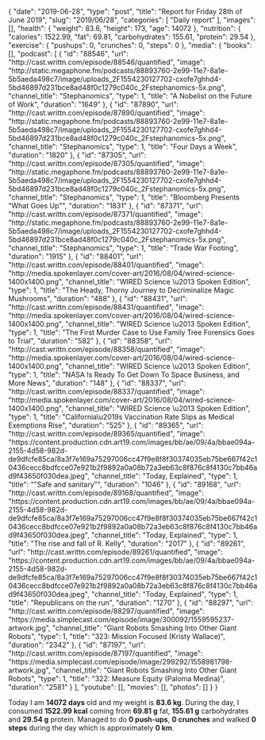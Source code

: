 {
    "date": "2019-06-28",
    "type": "post",
    "title": "Report for Friday 28th of June 2019",
    "slug": "2019\/06\/28",
    "categories": [
        "Daily report"
    ],
    "images": [],
    "health": {
        "weight": 83.6,
        "height": 173,
        "age": 14072
    },
    "nutrition": {
        "calories": 1522.99,
        "fat": 69.81,
        "carbohydrates": 155.61,
        "protein": 29.54
    },
    "exercise": {
        "pushups": 0,
        "crunches": 0,
        "steps": 0
    },
    "media": {
        "books": [],
        "podcast": [
            {
                "id": "88546",
                "url": "http:\/\/cast.writtn.com\/episode\/88546\/quantified",
                "image": "http:\/\/static.megaphone.fm\/podcasts\/88893760-2e99-11e7-8a1e-5b5aeda498c7\/image\/uploads_2F1554230127702-cxofe7ghhd4-5bd46897d231bce8ad48f0c1279c040c_2Fstephanomics-5x.png",
                "channel_title": "Stephanomics",
                "type": 1,
                "title": "A Nobelist on the Future of Work",
                "duration": "1649"
            },
            {
                "id": "87890",
                "url": "http:\/\/cast.writtn.com\/episode\/87890\/quantified",
                "image": "http:\/\/static.megaphone.fm\/podcasts\/88893760-2e99-11e7-8a1e-5b5aeda498c7\/image\/uploads_2F1554230127702-cxofe7ghhd4-5bd46897d231bce8ad48f0c1279c040c_2Fstephanomics-5x.png",
                "channel_title": "Stephanomics",
                "type": 1,
                "title": "Four Days a Week",
                "duration": "1820"
            },
            {
                "id": "87305",
                "url": "http:\/\/cast.writtn.com\/episode\/87305\/quantified",
                "image": "http:\/\/static.megaphone.fm\/podcasts\/88893760-2e99-11e7-8a1e-5b5aeda498c7\/image\/uploads_2F1554230127702-cxofe7ghhd4-5bd46897d231bce8ad48f0c1279c040c_2Fstephanomics-5x.png",
                "channel_title": "Stephanomics",
                "type": 1,
                "title": "Bloomberg Presents \"What Goes Up\"",
                "duration": "1831"
            },
            {
                "id": "87371",
                "url": "http:\/\/cast.writtn.com\/episode\/87371\/quantified",
                "image": "http:\/\/static.megaphone.fm\/podcasts\/88893760-2e99-11e7-8a1e-5b5aeda498c7\/image\/uploads_2F1554230127702-cxofe7ghhd4-5bd46897d231bce8ad48f0c1279c040c_2Fstephanomics-5x.png",
                "channel_title": "Stephanomics",
                "type": 1,
                "title": "Trade War Footing",
                "duration": "1915"
            },
            {
                "id": "88401",
                "url": "http:\/\/cast.writtn.com\/episode\/88401\/quantified",
                "image": "http:\/\/media.spokenlayer.com\/cover-art\/2016\/08\/04\/wired-science-1400x1400.png",
                "channel_title": "WIRED Science \u2013 Spoken Edition",
                "type": 1,
                "title": "The Heady, Thorny Journey to Decriminalize Magic Mushrooms",
                "duration": "488"
            },
            {
                "id": "88431",
                "url": "http:\/\/cast.writtn.com\/episode\/88431\/quantified",
                "image": "http:\/\/media.spokenlayer.com\/cover-art\/2016\/08\/04\/wired-science-1400x1400.png",
                "channel_title": "WIRED Science \u2013 Spoken Edition",
                "type": 1,
                "title": "The First Murder Case to Use Family Tree Forensics Goes to Trial",
                "duration": "582"
            },
            {
                "id": "88358",
                "url": "http:\/\/cast.writtn.com\/episode\/88358\/quantified",
                "image": "http:\/\/media.spokenlayer.com\/cover-art\/2016\/08\/04\/wired-science-1400x1400.png",
                "channel_title": "WIRED Science \u2013 Spoken Edition",
                "type": 1,
                "title": "NASA Is Ready To Get Down To Space Business, and More News",
                "duration": "148"
            },
            {
                "id": "88337",
                "url": "http:\/\/cast.writtn.com\/episode\/88337\/quantified",
                "image": "http:\/\/media.spokenlayer.com\/cover-art\/2016\/08\/04\/wired-science-1400x1400.png",
                "channel_title": "WIRED Science \u2013 Spoken Edition",
                "type": 1,
                "title": "California\u2019s Vaccination Rate Slips as Medical Exemptions Rise",
                "duration": "525"
            },
            {
                "id": "89365",
                "url": "http:\/\/cast.writtn.com\/episode\/89365\/quantified",
                "image": "https:\/\/content.production.cdn.art19.com\/images\/bb\/ae\/09\/4a\/bbae094a-2155-4d58-982d-de9dfcfe85ca\/8a3f7e169a75297006cc47f9e8f8f30374035eb75be667f42c10436cecc8bdfcce07e921b2f9892a0a08b72a3eb63c8f876c8f4130c7bb46ad9f43650f030dea.jpeg",
                "channel_title": "Today, Explained",
                "type": 1,
                "title": "\"Safe and sanitary\"",
                "duration": "1046"
            },
            {
                "id": "89168",
                "url": "http:\/\/cast.writtn.com\/episode\/89168\/quantified",
                "image": "https:\/\/content.production.cdn.art19.com\/images\/bb\/ae\/09\/4a\/bbae094a-2155-4d58-982d-de9dfcfe85ca\/8a3f7e169a75297006cc47f9e8f8f30374035eb75be667f42c10436cecc8bdfcce07e921b2f9892a0a08b72a3eb63c8f876c8f4130c7bb46ad9f43650f030dea.jpeg",
                "channel_title": "Today, Explained",
                "type": 1,
                "title": "The rise and fall of R. Kelly",
                "duration": "2017"
            },
            {
                "id": "89261",
                "url": "http:\/\/cast.writtn.com\/episode\/89261\/quantified",
                "image": "https:\/\/content.production.cdn.art19.com\/images\/bb\/ae\/09\/4a\/bbae094a-2155-4d58-982d-de9dfcfe85ca\/8a3f7e169a75297006cc47f9e8f8f30374035eb75be667f42c10436cecc8bdfcce07e921b2f9892a0a08b72a3eb63c8f876c8f4130c7bb46ad9f43650f030dea.jpeg",
                "channel_title": "Today, Explained",
                "type": 1,
                "title": "Republicans on the run",
                "duration": "1270"
            },
            {
                "id": "88297",
                "url": "http:\/\/cast.writtn.com\/episode\/88297\/quantified",
                "image": "https:\/\/media.simplecast.com\/episode\/image\/300092\/1559595237-artwork.jpg",
                "channel_title": "Giant Robots Smashing Into Other Giant Robots",
                "type": 1,
                "title": "323: Mission Focused (Kristy Wallace)",
                "duration": "2342"
            },
            {
                "id": "87197",
                "url": "http:\/\/cast.writtn.com\/episode\/87197\/quantified",
                "image": "https:\/\/media.simplecast.com\/episode\/image\/299292\/1558981798-artwork.jpg",
                "channel_title": "Giant Robots Smashing Into Other Giant Robots",
                "type": 1,
                "title": "322: Measure Equity (Paloma Medina)",
                "duration": "2581"
            }
        ],
        "youtube": [],
        "movies": [],
        "photos": []
    }
}

Today I am <strong>14072 days</strong> old and my weight is <strong>83.6 kg</strong>. During the day, I consumed <strong>1522.99 kcal</strong> coming from <strong>69.81 g</strong> fat, <strong>155.61 g</strong> carbohydrates and <strong>29.54 g</strong> protein. Managed to do <strong>0 push-ups</strong>, <strong>0 crunches</strong> and walked <strong>0 steps</strong> during the day which is approximately <strong>0 km</strong>.